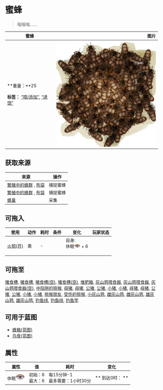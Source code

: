 # 蜜蜂  
> 嗡嗡嗡……  
  
  蜜蜂  |   图片   
 ----  |  ----:   
 **重量：**25<br><br>**标签：**	[“喂/添加”](tag_Feed.md), [“诱饵”](tag_Bait.md)  |  ![](Sprite/BeePile.png)   
  
## 获取来源  
来源  |  操作  
----  |  ----  
[繁殖中的蜂群](BeeSkepSwarming.md) , [布袋](Sack.md)  |  捕捉蜜蜂  
[繁殖中的蜂群](BeeSkepSwarming.md) , [布袋](Sack.md)  |  捕捉蜜蜂  
[蜂巢](Beehive.md)  |  采集  
## 可拖入  
使用  |  动作  |  耗时  |  条件  |  变化  |  玩家状态  
----  |  ----  |  ----  |  ----  |  ----  |  ----  
[火把(开)](TorchOn.md)  |  熏  |  -  |    |  自身:<br>休眠<img decoding="async" src="Sprite/Sleepy.png" style="width:20px;"> + 6<br><br>  |    
## 可拖至  
[猪食槽](BoarFeeder.md), [猪食槽](BoarFeeder.md), [猪食槽(空)](BoarFeederEmpty.md), [猪食槽(空)](BoarFeederEmpty.md), [堆肥箱](CompostBin.md), [灰山鹑喂食器](PartridgeFeeder.md), [灰山鹑喂食器](PartridgeFeeder.md), [灰山鹑喂食器(空)](PartridgeFeederEmpty.md), [中陷阱的猕猴](CageTrapMacaque.md), [母猪](BoarEnclosureFemale.md), [母猪](BoarEnclosureFemale.md), [公猪](BoarEnclosureMale.md), [公猪](BoarEnclosureMale.md), [小猪](BoarEnclosurePiglet.md), [小猪](BoarEnclosurePiglet.md), [母猪](BoarTiedFemale.md), [母猪](BoarTiedFemale.md), [公猪](BoarTiedMale.md), [公猪](BoarTiedMale.md), [小猪](BoarTiedPiglet.md), [小猪](BoarTiedPiglet.md), [猕猴朋友](MacaqueFriend.md), [受伤的猕猴](MacaqueWounded.md), [小灰山鹑](PartridgeChick.md), [雌灰山鹑](PartridgeFemaleEnclosure.md), [雌灰山鹑](PartridgeFemaleLive.md), [雄灰山鹑](PartridgeMaleEnclosure.md), [雄灰山鹑](PartridgeMaleLive.md), [钓鱼线](FishingLine.md), [钓鱼线](FishingLineRustic.md), [钓鱼竿](FishingRod.md)  
## 可用于蓝图  
- [蜂箱(蓝图)](Bp_BeeSkep.md)  
- [鸟食(蓝图)](Bp_FeedBird.md)  
  
  
## 属性   
属性  |  值  |  耗时  |  变化  
----  |  ----  |  ----  |  ----  
休眠<img decoding="async" src="Sprite/Sleepy.png" style="width:30px;">  |  初始：6<br>最大：6  |  每15分钟-1<br>最多需要：1小时30分  |  ** 到达0时： **  
